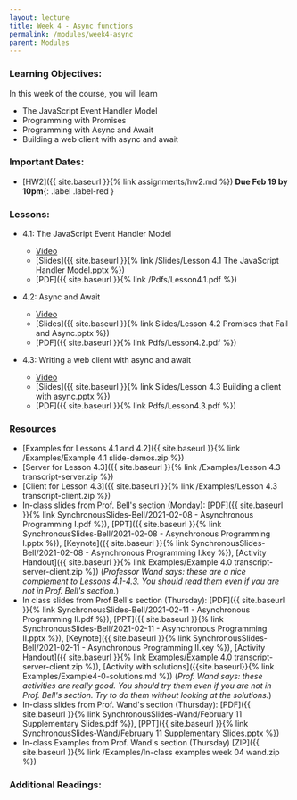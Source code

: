 ```yaml
---
layout: lecture
title: Week 4 - Async functions
permalink: /modules/week4-async
parent: Modules
---
```

### Learning Objectives:

In this week of the course, you will learn
* The JavaScript Event Handler Model
* Programming with Promises
* Programming with Async and Await
* Building a web client with async and await


### Important Dates:
* [HW2]({{ site.baseurl }}{% link assignments/hw2.md %}) **Due Feb 19 by 10pm**{: .label .label-red }


### Lessons:
* 4.1: The JavaScript Event Handler Model

    * [Video](https://northeastern.instructure.com/courses/60188/modules/items/5518389)
    * [Slides]({{ site.baseurl }}{% link /Slides/Lesson 4.1 The JavaScript Handler Model.pptx %}) 
    * [PDF]({{ site.baseurl }}{% link /Pdfs/Lesson4.1.pdf %})

* 4.2: Async and Await

    * [Video](https://northeastern.instructure.com/courses/60188/modules/items/5518390)
    * [Slides]({{ site.baseurl }}{% link Slides/Lesson 4.2 Promises that Fail and Async.pptx %}) 
    * [PDF]({{ site.baseurl }}{% link Pdfs/Lesson4.2.pdf %})
    
* 4.3: Writing a web client with async and await

    * [Video](https://northeastern.instructure.com/courses/60188/modules/items/5524404)
    * [Slides]({{ site.baseurl }}{% link Slides/Lesson 4.3 Building a client with async.pptx %}) 
    * [PDF]({{ site.baseurl }}{% link Pdfs/Lesson4.3.pdf %})
    



### Resources
* [Examples for Lessons 4.1 and 4.2]({{ site.baseurl }}{% link /Examples/Example 4.1 slide-demos.zip %})
* [Server for Lesson 4.3]({{ site.baseurl }}{% link /Examples/Lesson 4.3 transcript-server.zip %})
* [Client for Lesson 4.3]({{ site.baseurl }}{% link /Examples/Lesson 4.3 transcript-client.zip %})
* In-class slides from Prof. Bell's section (Monday): [PDF]({{ site.baseurl }}{% link SynchronousSlides-Bell/2021-02-08 - Asynchronous Programming I.pdf %}), [PPT]({{ site.baseurl }}{% link SynchronousSlides-Bell/2021-02-08 - Asynchronous Programming I.pptx %}), [Keynote]({{ site.baseurl }}{% link SynchronousSlides-Bell/2021-02-08 - Asynchronous Programming I.key %}), [Activity Handout]({{ site.baseurl }}{% link Examples/Example 4.0 transcript-server-client.zip %})  (_Professor Wand says: these are a nice complement to Lessons 4.1-4.3.  You should read them even if you are not in Prof. Bell's section._)
* In class slides from Prof Bell's section (Thursday): [PDF]({{ site.baseurl }}{% link SynchronousSlides-Bell/2021-02-11 - Asynchronous Programming II.pdf %}), [PPT]({{ site.baseurl }}{% link SynchronousSlides-Bell/2021-02-11 - Asynchronous Programming II.pptx %}), [Keynote]({{ site.baseurl }}{% link SynchronousSlides-Bell/2021-02-11 - Asynchronous Programming II.key %}), [Activity Handout]({{ site.baseurl }}{% link Examples/Example 4.0 transcript-server-client.zip %}), [Activity with solutions]({{site.baseurl}}{% link Examples/Example4-0-solutions.md %}) (_Prof. Wand says: these activities are really good.  You should try them even if you are not in Prof. Bell's section.  Try to do them without looking at the solutions._)
* In-class slides from Prof. Wand's section (Thursday): 
    [PDF]({{ site.baseurl }}{% link SynchronousSlides-Wand/February 11 Supplementary Slides.pdf %}), 
    [PPT]({{ site.baseurl }}{% link SynchronousSlides-Wand/February 11 Supplementary Slides.pptx %})
* In-class Examples from Prof. Wand's section (Thursday) [ZIP]({{ site.baseurl }}{% link /Examples/In-class examples week 04 wand.zip %})

### Additional Readings:
